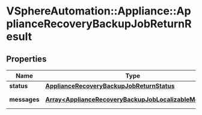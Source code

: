 # VSphereAutomation::Appliance::ApplianceRecoveryBackupJobReturnResult

## Properties
Name | Type | Description | Notes
------------ | ------------- | ------------- | -------------
**status** | [**ApplianceRecoveryBackupJobReturnStatus**](ApplianceRecoveryBackupJobReturnStatus.md) |  | [optional] 
**messages** | [**Array&lt;ApplianceRecoveryBackupJobLocalizableMessage&gt;**](ApplianceRecoveryBackupJobLocalizableMessage.md) | List of messages. | [optional] 


